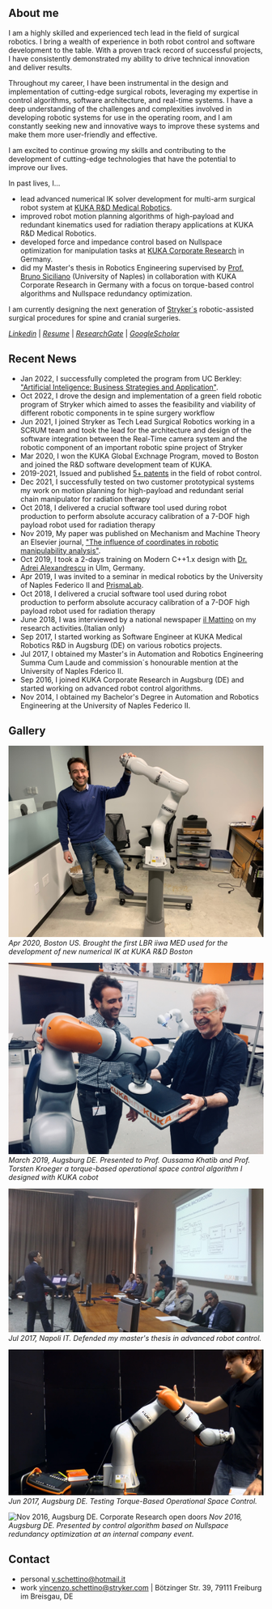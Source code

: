 ## About me

<!---<img align="left" src="/images/me.png">&nbsp;&nbsp;&nbsp;&nbsp; --->
I am a highly skilled and experienced tech lead in the field of surgical robotics. I bring a wealth of experience in both robot control and software development to the table. With a proven track record of successful projects, I have consistently demonstrated my ability to drive technical innovation and deliver results.

Throughout my career, I have been instrumental in the design and implementation of cutting-edge surgical robots, leveraging my expertise in control algorithms, software architecture, and real-time systems. I have a deep understanding of the challenges and complexities involved in developing robotic systems for use in the operating room, and I am constantly seeking new and innovative ways to improve these systems and make them more user-friendly and effective.

I am excited to continue growing my skills and contributing to the development of cutting-edge technologies that have the potential to improve our lives.

In past lives, I…

* lead advanced numerical IK solver development for multi-arm surgical robot system at [KUKA R&D Medical Robotics](https://www.kuka.com/en-de/industries/health-care/kuka-medical-robotics/sunrise_os-med).
* improved robot motion planning algorithms of high-payload and redundant kinematics used for radiation therapy applications at KUKA R&D Medical Robotics.
* developed force and impedance control based on Nullspace optimization for manipulation tasks at [KUKA Corporate Research](https://www.kuka.com/en-us/future-production/innovation-and-research) in Germany. 
* did my Master's thesis in Robotics Engineering supervised by [Prof. Bruno Siciliano](https://scholar.google.com/citations?user=R1eV0ekAAAAJ&hl=it) (University of Naples) in collaboration with KUKA Corporate Research in Germany with a focus on torque-based control algorithms and Nullspace redundancy optimization.

I am currently designing the next generation of [Stryker´s](https://neurosurgical.stryker.com/advanced-guidance-technologies/) robotic-assisted surgical procedures for spine and cranial surgeries.

*[Linkedin](https://www.linkedin.com/in/vschettino)* |  *[Resume](/files/resumes/VSchettino_resume.pdf)* | *[ResearchGate](https://www.researchgate.net/profile/Vincenzo-Schettino-3)* | *[GoogleScholar](https://scholar.google.com/citations?user=hO41W-kAAAAJ&hl=en)*

## Recent News
* Jan 2022, I successfully completed the program from UC Berkley: ["Artificial Inteligence: Business Strategies and Application"](https://em-executive.berkeley.edu/artificial-intelligence-business-strategies).
* Oct 2022, I drove the design and implementation of a green field robotic program of Stryker which aimed to asses the  feasibility and viability of different robotic components in te spine surgery workflow
* Jun 2021, I joined Stryker as Tech Lead Surgical Robotics working in a SCRUM team and took the lead for the architecture and design of the software integration between the Real-Time camera system and the robotic component of an important robotic spine project of Stryker
* Mar 2020, I won the KUKA Global Exchnage Program, moved to Boston and joined the R&D software development team of KUKA. 
* 2019-2021, Issued and published  [5+ patents](https://worldwide.espacenet.com/patent/search?q=vincenzo%20schettino&queryLang=en%3Ade%3Afr) in the field of robot control.
* Dec 2021, I successfully tested on two customer prototypical systems my work on motion planning for high-payload and redundant serial chain manipulator for radiation therapy
*  Oct 2018, I delivered a crucial software tool used during robot production to perform absolute accuracy calibration of a 7-DOF high payload robot used for radiation therapy
* Nov 2019, My paper was published on Mechanism and Machine Theory an Elsevier journal, ["The influence of coordinates in robotic manipulability analysis"](https://www.sciencedirect.com/science/article/pii/S0094114X19323286).
* Oct 2019, I took a 2-days training on Modern C++1.x design with [Dr. Adrei Alexandrescu](https://www.qa-systems.it/qa-academy/dr-andrei-alexandrescu/) in Ulm, Germany.
* Apr 2019, I was invited to a seminar in medical robotics by the University of Naples Federico II and [PrismaLab](https://www.facebook.com/prismalabunina/photos/a.1782155448736760/2313643615587938/?type=3).
* Oct 2018, I delivered a crucial software tool used during robot production to perform absolute accuracy calibration of a 7-DOF high payload robot used for radiation therapy
* June 2018, I was interviewed by a national newspaper [il Mattino](https://m.facebook.com/ilmattino.it/posts/10160525882990471/) on my research activities.(Italian only)
* Sep 2017, I started working as Software Engineer at KUKA Medical Robotics R&D in Augsburg (DE) on various robotics projects.
* Jul 2017, I obtained my Master's in Automation and Robotics Engineering Summa Cum Laude and commission´s honourable mention at the University of Naples Fderico II.
* Sep 2016, I joined KUKA Corporate Research in Augsburg (DE) and started working on advanced robot control algorithms.
* Nov 2014, I obtained my Bachelor's Degree in Automation and Robotics Engineering at the University of Naples Federico II.

## Gallery

![Apr 2020, Boston US. Setting-up the first LBR iiwa MED used for the development of new numerical IK](/images/lbrBoston.png)
*Apr 2020, Boston US. Brought the first LBR iiwa MED used for the development of new numerical IK at KUKA R&D Boston*

![March 2019](/images/oKhatib.jpg)
*March 2019, Augsburg DE. Presented to Prof. Oussama Khatib and Prof. Torsten Kroeger a torque-based operational space control algorithm I designed with KUKA cobot*

![Jul 2017, Napoli IT. MT defense](/images/discussion.jpg)
*Jul 2017, Napoli IT. Defended my master's thesis in advanced robot control.*

![Jun 2017, Augsburg DE. Testing Torque-Based Operational Space Control](/images/testingInteraction.png)
*Jun 2017, Augsburg DE. Testing Torque-Based Operational Space Control.*

![Nov 2016, Augsburg DE. Corporate Research open doors](/images/openHouse.png)
*Nov 2016, Augsburg DE. Presented by control algorithm based on Nullspace redundancy optimization at an internal company event.*

## Contact

* personal <v.schettino@hotmail.it>
* work <vincenzo.schettino@stryker.com> | Bötzinger Str. 39, 79111 Freiburg im Breisgau, DE 
